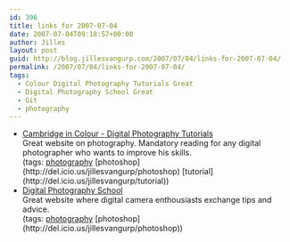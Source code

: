 ```yaml
---
id: 306
title: links for 2007-07-04
date: 2007-07-04T09:18:57+00:00
author: Jilles
layout: post
guid: http://blog.jillesvangurp.com/2007/07/04/links-for-2007-07-04/
permalink: /2007/07/04/links-for-2007-07-04/
tags:
  - Colour Digital Photography Tutorials Great
  - Digital Photography School Great
  - Git
  - photography
---
```

<ul class="delicious">
	<li>
		<div class="delicious-link"><a href="http://www.cambridgeincolour.com/tutorials.htm">Cambridge in Colour - Digital Photography Tutorials</a></div>
		<div class="delicious-extended">Great website on photography. Mandatory reading for any digital photographer who wants to improve his skills.</div>
		<div class="delicious-tags">(tags: <a href="http://del.icio.us/jillesvangurp/photography">photography</a> [photoshop](http://del.icio.us/jillesvangurp/photoshop) [tutorial](http://del.icio.us/jillesvangurp/tutorial))</div>
	</li>
	<li>
		<div class="delicious-link"><a href="http://digital-photography-school.com/Digital%20Photography%20School.html">Digital Photography School</a></div>
		<div class="delicious-extended">Great website where digital camera enthousiasts exchange tips and advice.</div>
		<div class="delicious-tags">(tags: <a href="http://del.icio.us/jillesvangurp/photography">photography</a> [photoshop](http://del.icio.us/jillesvangurp/photoshop))</div>
	</li>
</ul>
